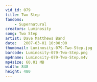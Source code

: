```yaml
---
vid_id: 079
title: Two Step
fandoms:
    - Supernatural
creators: Luminosity
song: Two Step
artist: Dave Matthews Band
date:   2007-03-01 10:00:00
thumbnail: Luminosity-079-Two-Step.jpg
barcode: Luminosity-079-Two-Step.png
mp4name: Luminosity-079-Two-Step.m4v
mp4size: 60.01 MB
width: 848
height: 480
---
```



